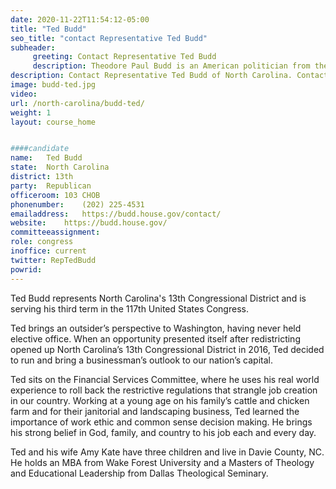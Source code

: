 ```yaml
---
date: 2020-11-22T11:54:12-05:00
title: "Ted Budd"
seo_title: "contact Representative Ted Budd"
subheader:
     greeting: Contact Representative Ted Budd 
     description: Theodore Paul Budd is an American politician from the state of North Carolina. A Republican, Budd is the member of the United States House of Representatives for North Carolina's 13th congressional district.
description: Contact Representative Ted Budd of North Carolina. Contact information for Ted Budd includes email address, phone number, and mailing address.
image: budd-ted.jpg
video: 
url: /north-carolina/budd-ted/
weight: 1
layout: course_home


####candidate
name:	Ted Budd
state:	North Carolina
district: 13th
party:	Republican
officeroom:	103 CHOB
phonenumber:	(202) 225-4531
emailaddress:	https://budd.house.gov/contact/
website:	https://budd.house.gov/
committeeassignment: 
role: congress
inoffice: current
twitter: RepTedBudd
powrid: 
---
```



Ted Budd represents North Carolina's 13th Congressional District and is serving his third term in the 117th United States Congress.

Ted brings an outsider’s perspective to Washington, having never held elective office. When an opportunity presented itself after redistricting opened up North Carolina’s 13th Congressional District in 2016, Ted decided to run and bring a businessman’s outlook to our nation’s capital.

Ted sits on the Financial Services Committee, where he uses his real world experience to roll back the restrictive regulations that strangle job creation in our country. Working at a young age on his family’s cattle and chicken farm and for their janitorial and landscaping business, Ted learned the importance of work ethic and common sense decision making. He brings his strong belief in God, family, and country to his job each and every day.

Ted and his wife Amy Kate have three children and live in Davie County, NC. He holds an MBA from Wake Forest University and a Masters of Theology and Educational Leadership from Dallas Theological Seminary.